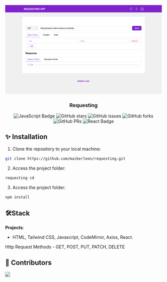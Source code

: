 <div align="center">
     <img src="./public/web.png" />
   <h3>
     <strong>Requesting</strong>
   </h3>
</div>

<p></p>

<div align="center">

![JavaScript Badge](https://img.shields.io/badge/JavaScript-F7DF1E?logo=javascript&logoColor=000&style=flat)
![GitHub stars](https://img.shields.io/github/stars/maikerleon/requesting)
![GitHub issues](https://img.shields.io/github/issues/maikerleon/requesting)
![GitHub forks](https://img.shields.io/github/forks/maikerleon/requesting)
![GitHub PRs](https://img.shields.io/github/issues-pr/maikerleon/requesting)
![React Badge](https://img.shields.io/badge/React-00dcff?logo=react&logoColor=fff&style=flat)

</div>

## ✨ Installation

1. Clone the repository to your local machine:

```bash
git clone https://github.com/maikerleon/requesting.git
```

2. Access the project folder:

```bash
requesting cd
```

3. Access the project folder:

```bash
npm install
```

## 🛠️Stack

**Projects**:

- HTML, Tailwind CSS, Javascript, CodeMirror, Axios, React.

Http Request Methods - GET, POST, PUT, PATCH, DELETE

## 👑 Contributors

<a href="https://github.com/maikerleon/requesting/graphs/contributors">
   <img src="https://contrib.rocks/image?repo=maikerleon/requesting" />
</a>
